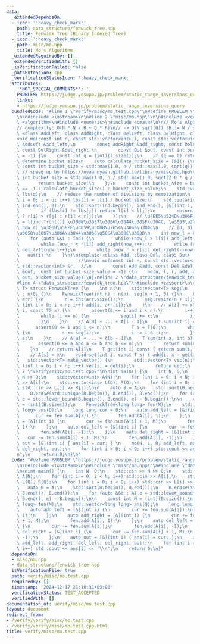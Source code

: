 ```yaml
---
data:
  _extendedDependsOn:
  - icon: ':heavy_check_mark:'
    path: data_structure/fenwick_tree.hpp
    title: Fenwick Tree (Binary Indexed Tree)
  - icon: ':heavy_check_mark:'
    path: misc/mo.hpp
    title: Mo's Algorithm
  _extendedRequiredBy: []
  _extendedVerifiedWith: []
  _isVerificationFailed: false
  _pathExtension: cpp
  _verificationStatusIcon: ':heavy_check_mark:'
  attributes:
    '*NOT_SPECIAL_COMMENTS*': ''
    PROBLEM: https://judge.yosupo.jp/problem/static_range_inversions_query
    links:
    - https://judge.yosupo.jp/problem/static_range_inversions_query
  bundledCode: "#line 1 \"verify/misc/mo.test.cpp\"\n#define PROBLEM \"https://judge.yosupo.jp/problem/static_range_inversions_query\"\
    \n\n#include <iostream>\n\n#line 2 \"misc/mo.hpp\"\n\n#include <vector>\n#include\
    \ <algorithm>\n#include <numeric>\n#include <cmath>\n\n// Mo's Algorithm\n// https://snuke.hatenablog.com/entry/2016/07/01/000000\n\
    // complexity: O(N * N / B + Q * B)\n// -> O(N sqrt(Q)) (B := N / sqrt(Q))\ntemplate\
    \ <class AddLeft, class AddRight, class DelLeft, class DelRight, class Out>\n\
    void mo(const int n, const std::vector<int> l, const std::vector<int> r, const\
    \ AddLeft &add_left,\n        const AddRight &add_right, const DelLeft &del_left,\
    \ const DelRight &del_right,\n        const Out &out, const int bucket_size_value\
    \ = -1) {\n    const int q = (int)(l.size());\n    if (q == 0) return;\n    //\
    \ determine bucket size\n    auto calculate_bucket_size = [&]() {\n        //\
    \ const int bucket_size = std::max(1.0, n / std::max(1.0, sqrt(q)));\n       \
    \ // speed up by https://nyaannyaan.github.io/library/misc/mo.hpp\n        const\
    \ int bucket_size = std::max(1.0, n / std::max(1.0, sqrt(2.0 * q / 3.0)));\n \
    \       return bucket_size;\n    };\n    const int bucket_size = bucket_size_value\
    \ == -1 ? calculate_bucket_size() : bucket_size_value;\n    std::vector<int> ind(q),\
    \ lbs(q);\n    // reduce the number of divisions by memoization\n    for (int\
    \ i = 0; i < q; i++) lbs[i] = l[i] / bucket_size;\n    std::iota(ind.begin(),\
    \ ind.end(), 0);\n    std::sort(ind.begin(), ind.end(), [&](int i, int j) {\n\
    \        if (lbs[i] != lbs[j]) return l[i] < l[j];\n        return (lbs[i] & 1)\
    \ ? r[i] > r[j] : r[i] < r[j];\n    });\n    // \u4EE5\u524D\u306F now_l = now_r\
    \ = l[ind.front()] \u3068\u3057\u3066\u3044\u305F\u304C, \u3053\u308C\u306F [now_l,\
    \ now_r) \u306B\u5BFE\u3059\u308B\u7B54\u3048\u304C\n    // [0, 0) \u3068\u540C\
    \u3058\u3067\u306A\u3044\u3068\u58CA\u308C\u308B\n    int now_l = 0, now_r = 0;\n\
    \    for (auto &&i : ind) {\n        while (now_l > l[i]) add_left(--now_l);\n\
    \        while (now_r < r[i]) add_right(now_r++);\n        while (now_l < l[i])\
    \ del_left(now_l++);\n        while (now_r > r[i]) del_right(--now_r);\n     \
    \   out(i);\n    }\n}\ntemplate <class Add, class Del, class Out>            \
    \                      //\nvoid mo(const int n, const std::vector<int> &l, const\
    \ std::vector<int> &r,  //\n        const Add &add, const Del &del, const Out\
    \ &out, const int bucket_size_value = -1) {\n    mo(n, l, r, add, add, del, del,\
    \ out, bucket_size_value);\n}\n#line 2 \"data_structure/fenwick_tree.hpp\"\n\n\
    #line 4 \"data_structure/fenwick_tree.hpp\"\n#include <cassert>\n\ntemplate <class\
    \ T> struct FenwickTree {\n    int n;\n    std::vector<T> seg;\n    FenwickTree()\
    \ : n(0) {}\n    FenwickTree(int n) : n(n), seg(n + 1, 0) {}\n    FenwickTree(std::vector<T>&\
    \ arr) {\n        n = int(arr.size());\n        seg.resize(n + 1);\n        for\
    \ (int i = 0; i < n; i++) add(i, arr[i]);\n    }\n    // A[i] += x\n    void add(int\
    \ i, const T& x) {\n        assert(0 <= i and i < n);\n        i++;  // 1-indexed\n\
    \        while (i <= n) {\n            seg[i] += x;\n            i += i & -i;\n\
    \        }\n    }\n    // A[0] + ... + A[i - 1]\n    T sum(int i) const {\n  \
    \      assert(0 <= i and i <= n);\n        T s = T(0);\n        while (i > 0)\
    \ {\n            s += seg[i];\n            i -= i & -i;\n        }\n        return\
    \ s;\n    }\n    // A[a] + ... + A[b - 1]\n    T sum(int a, int b) const {\n \
    \       assert(0 <= a and a <= b and b <= n);\n        return sum(b) - sum(a);\n\
    \    }\n    // return A[i]\n    T get(int i) const { return sum(i, i + 1); }\n\
    \    // A[i] = x\n    void set(int i, const T x) { add(i, x - get(i)); }\n\n \
    \   std::vector<T> make_vector() {\n        std::vector<T> vec(n);\n        for\
    \ (int i = 0; i < n; i++) vec[i] = get(i);\n        return vec;\n    }\n};\n#line\
    \ 7 \"verify/misc/mo.test.cpp\"\n\nint main() {\n    int N, Q;\n    std::cin >>\
    \ N >> Q;\n    std::vector<int> A(N);\n    for (int i = 0; i < N; i++) std::cin\
    \ >> A[i];\n    std::vector<int> L(Q), R(Q);\n    for (int i = 0; i < Q; i++)\
    \ std::cin >> L[i] >> R[i];\n\n    auto B = A;\n    std::sort(B.begin(), B.end());\n\
    \    B.erase(std::unique(B.begin(), B.end()), B.end());\n    for (auto &&e : A)\
    \ e = std::lower_bound(B.begin(), B.end(), e) - B.begin();\n\n    const int M\
    \ = (int)(B.size());\n    FenwickTree<long long> fen(M);\n    std::vector<long\
    \ long> ans(Q);\n    long long cur = 0;\n    auto add_left = [&](int i) {\n  \
    \      cur += fen.sum(A[i]);\n        fen.add(A[i], 1);\n    };\n    auto add_right\
    \ = [&](int i) {\n        cur += fen.sum(A[i] + 1, M);\n        fen.add(A[i],\
    \ 1);\n    };\n    auto del_left = [&](int i) {\n        cur -= fen.sum(A[i]);\n\
    \        fen.add(A[i], -1);\n    };\n    auto del_right = [&](int i) {\n     \
    \   cur -= fen.sum(A[i] + 1, M);\n        fen.add(A[i], -1);\n    };\n    auto\
    \ out = [&](int i) { ans[i] = cur; };\n    mo(N, L, R, add_left, add_right, del_left,\
    \ del_right, out);\n    for (int i = 0; i < Q; i++) std::cout << ans[i] << '\\\
    n';\n    return 0;\n}\n"
  code: "#define PROBLEM \"https://judge.yosupo.jp/problem/static_range_inversions_query\"\
    \n\n#include <iostream>\n\n#include \"misc/mo.hpp\"\n#include \"data_structure/fenwick_tree.hpp\"\
    \n\nint main() {\n    int N, Q;\n    std::cin >> N >> Q;\n    std::vector<int>\
    \ A(N);\n    for (int i = 0; i < N; i++) std::cin >> A[i];\n    std::vector<int>\
    \ L(Q), R(Q);\n    for (int i = 0; i < Q; i++) std::cin >> L[i] >> R[i];\n\n \
    \   auto B = A;\n    std::sort(B.begin(), B.end());\n    B.erase(std::unique(B.begin(),\
    \ B.end()), B.end());\n    for (auto &&e : A) e = std::lower_bound(B.begin(),\
    \ B.end(), e) - B.begin();\n\n    const int M = (int)(B.size());\n    FenwickTree<long\
    \ long> fen(M);\n    std::vector<long long> ans(Q);\n    long long cur = 0;\n\
    \    auto add_left = [&](int i) {\n        cur += fen.sum(A[i]);\n        fen.add(A[i],\
    \ 1);\n    };\n    auto add_right = [&](int i) {\n        cur += fen.sum(A[i]\
    \ + 1, M);\n        fen.add(A[i], 1);\n    };\n    auto del_left = [&](int i)\
    \ {\n        cur -= fen.sum(A[i]);\n        fen.add(A[i], -1);\n    };\n    auto\
    \ del_right = [&](int i) {\n        cur -= fen.sum(A[i] + 1, M);\n        fen.add(A[i],\
    \ -1);\n    };\n    auto out = [&](int i) { ans[i] = cur; };\n    mo(N, L, R,\
    \ add_left, add_right, del_left, del_right, out);\n    for (int i = 0; i < Q;\
    \ i++) std::cout << ans[i] << '\\n';\n    return 0;\n}"
  dependsOn:
  - misc/mo.hpp
  - data_structure/fenwick_tree.hpp
  isVerificationFile: true
  path: verify/misc/mo.test.cpp
  requiredBy: []
  timestamp: '2024-12-17 21:10:31+09:00'
  verificationStatus: TEST_ACCEPTED
  verifiedWith: []
documentation_of: verify/misc/mo.test.cpp
layout: document
redirect_from:
- /verify/verify/misc/mo.test.cpp
- /verify/verify/misc/mo.test.cpp.html
title: verify/misc/mo.test.cpp
---
```

